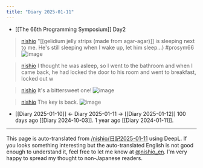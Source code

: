 ```yaml
---
title: "Diary 2025-01-11"
---
```



- [[The 66th Programming Symposium]]  Day2

> [nishio](https://x.com/nishio/status/1877835409801269287) "[[gelidium jelly strips (made from agar-agar)]] is sleeping next to me. He's still sleeping when I wake up, let him sleep...) #prosym66
>  ![image](https://gyazo.com/dcdf50f5967195bec2ccf28535b8ae5b/thumb/1000)

> [nishio](https://x.com/nishio/status/1877840104305066252) I thought he was asleep, so I went to the bathroom and when I came back, he had locked the door to his room and went to breakfast, locked out w

> [nishio](https://x.com/nishio/status/1877840224169902285) It's a bittersweet one!
>  ![image](https://gyazo.com/dd1fc2aa29b1763191411b44f5f03f65/thumb/1000)

> [nishio](https://x.com/nishio/status/1877841057318088767) The key is back.
>  ![image](https://gyazo.com/5cf0a42746c40155165ebe4179d5a9c6/thumb/1000)

- [[Diary 2025-01-10]] ← Diary 2025-01-11 → [[Diary 2025-01-12]]
100 days ago [[Diary 2024-10-03]].
1 year ago [[Diary 2024-01-11]].
---
This page is auto-translated from [/nishio/日記2025-01-11](https://scrapbox.io/nishio/日記2025-01-11) using DeepL. If you looks something interesting but the auto-translated English is not good enough to understand it, feel free to let me know at [@nishio_en](https://twitter.com/nishio_en). I'm very happy to spread my thought to non-Japanese readers.